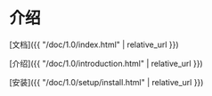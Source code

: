 # 介绍

[文档]({{ "/doc/1.0/index.html" | relative_url }})

[介绍]({{ "/doc/1.0/introduction.html" | relative_url }})

[安装]({{ "/doc/1.0/setup/install.html" | relative_url }})